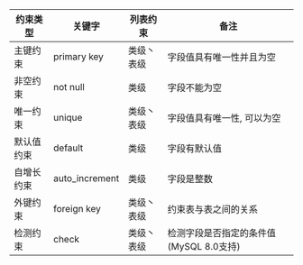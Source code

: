 



| 约束类型   | 关键字         | 列表约束   | 备注                                    |
| ---------- | -------------- | ---------- | --------------------------------------- |
| 主键约束   | primary key    | 类级丶表级 | 字段值具有唯一性并且为空                |
| 非空约束   | not null       | 类级       | 字段不能为空                            |
| 唯一约束   | unique         | 类级丶表级 | 字段值具有唯一性, 可以为空              |
| 默认值约束 | default        | 类级       | 字段有默认值                            |
| 自增长约束 | auto_increment | 类级       | 字段是整数                              |
| 外键约束   | foreign key    | 类级丶表级 | 约束表与表之间的关系                    |
| 检测约束   | check          | 类级丶表级 | 检测字段是否指定的条件值(MySQL 8.0支持) |

